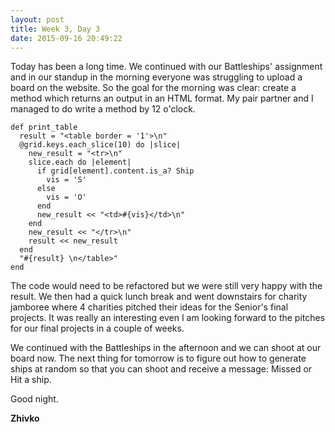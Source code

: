 ```yaml
---
layout: post
title: Week 3, Day 3
date: 2015-09-16 20:49:22
---
```

Today has been a long time. We continued with our Battleships' assignment and in our standup in the morning everyone was struggling to upload a board on the website. So the goal for the morning was clear: create a method which returns an output in an HTML format. My pair partner and I managed to do write a method by 12 o'clock.

    def print_table
      result = "<table border = '1'>\n"
      @grid.keys.each_slice(10) do |slice|
        new_result = "<tr>\n"
        slice.each do |element|
          if grid[element].content.is_a? Ship
            vis = 'S'
          else
            vis = 'O'
          end
          new_result << "<td>#{vis}</td>\n"
        end
        new_result << "</tr>\n"
        result << new_result
      end
      "#{result} \n</table>"
    end

The code would need to be refactored but we were still very happy with the result. We then had a quick lunch break and went downstairs for charity jamboree where 4 charities pitched their ideas for the Senior's final projects. It was really an interesting even I am looking forward to the pitches for our final projects in a couple of weeks.

We continued with the Battleships in the afternoon and we can shoot at our board now. The next thing for tomorrow is to figure out how to generate ships at random so that you can shoot and receive a message: Missed or Hit a ship.

Good night.

__Zhivko__
